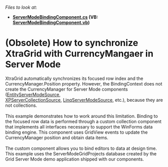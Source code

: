 <!-- default file list -->
*Files to look at*:

* **[ServerModeBindingComponent.cs](./CS/BindingListForServerMode/ServerModeBindingComponent.cs) (VB: [ServerModeBindingComponent.vb](./VB/BindingListForServerMode/ServerModeBindingComponent.vb))**
<!-- default file list end -->
# (Obsolete) How to synchronize XtraGrid with CurrencyMangaer in Server Mode


<p>XtraGrid automatically synchronizes its focused row index and the CurrencyManager.Position property. However, the BindingContext does not create the CurrencyManager for Server Mode components (<a href="https://documentation.devexpress.com/#CoreLibraries/clsDevExpressDataLinqEntityServerModeSourcetopic">EntityServerModeSource</a>, <a href="https://documentation.devexpress.com/#CoreLibraries/clsDevExpressXpoXPServerCollectionSourcetopic">XPServerCollectionSource</a>, <a href="https://documentation.devexpress.com/#CoreLibraries/clsDevExpressDataLinqLinqServerModeSourcetopic">LinqServerModeSource</a>, etc.), because they are not collections.<br /><br />This example demonstrates how to work around this limitation. Binding to the focused row data is performed through a custom collection component that implements all interfaces necessary to support the WinForms data binding engine. This component uses GridView events to update the CurrencyManager position and obtain data items. <br /><br />The custom component allows you to bind editors to data at design time. This example uses the ServerModeGridProjects database created by the Grid Server Mode demo application shipped with our components.</p>

<br/>


